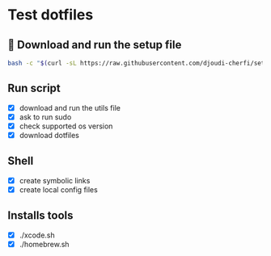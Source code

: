 # Test dotfiles

## 🚀 Download and run the setup file

```bash
bash -c "$(curl -sL https://raw.githubusercontent.com/djoudi-cherfi/setup-test/main/src/os/setup.sh)"
```

## Run script

- [x] download and run the utils file
- [x] ask to run sudo
- [x] check supported os version
- [x] download dotfiles

## Shell

- [x] create symbolic links
- [x] create local config files

## Installs tools

- [x] ./xcode.sh
- [x] ./homebrew.sh
